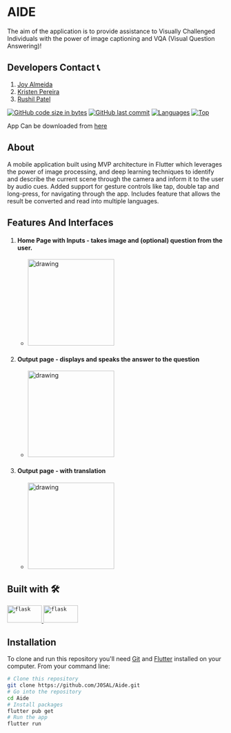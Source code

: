 # AIDE
The aim of the application is to provide assistance to Visually Challenged Individuals with the power of image captioning and VQA (Visual Question Answering)!
## Developers Contact 📞

1. [Joy Almeida](https://linkedin.com/in/joy-almeida0)
2. [Kristen Pereira](https://www.linkedin.com/in/kristen-pereira-846673214/)
3. [Rushil Patel](https://www.linkedin.com/in/rushil-patel-7b03331b4/)

[![GitHub code size in bytes](https://img.shields.io/github/languages/code-size/J0SAL/Aide?logo=github&style=for-the-badge)](https://github.com/J0SAL/) 
[![GitHub last commit](https://img.shields.io/github/last-commit/J0SAL/Aide?style=for-the-badge&logo=git)](https://github.com/J0SAL/) 
[![Languages](https://img.shields.io/github/languages/count/J0SAL/Aide?style=for-the-badge)](https://github.com/J0SAL/Aide)
[![Top](https://img.shields.io/github/languages/top/J0SAL/Aide?style=for-the-badge&label=Top%20Languages)](https://github.com/J0SAL/Aide)

App Can be downloaded from [here](https://drive.google.com/file/d/1NYjzN_gT-s5hc6oX1v0rbW26hif88mRJ/view?usp=sharing)

## About
A mobile application built using MVP architecture in Flutter which leverages the power of image processing, and deep learning techniques to identify and describe the current scene through the camera and inform it to the user by audio cues. Added support for gesture controls like tap, double tap and long-press, for navigating through the app. Includes feature that allows the result be converted and read into multiple languages.

## Features And Interfaces
1. #### Home Page with Inputs - takes image and (optional) question from the user.
   - <img src="https://user-images.githubusercontent.com/52382282/177548148-c80cad98-e060-48fe-88b3-33448e26f1b9.png" alt="drawing" width="200" />
2. #### Output page - displays and speaks the answer to the question
   - <img src="https://user-images.githubusercontent.com/52382282/177548498-cd873d06-06c0-4220-a378-c8e0f8c975df.png" alt="drawing" width="200" />
3. #### Output page - with translation
   - <img src="https://user-images.githubusercontent.com/52382282/177548763-bf386550-e5cd-41ca-95a2-cd352bed6bf4.png" alt="drawing" width="200" />


## Built with 🛠️
<p align="left"> 
 <a href="https://flutter.dev/" target="_blank"> 
  <code><img src="https://user-images.githubusercontent.com/52382282/177539764-0dfa07cf-0520-41c1-b796-3d46791c1c98.png" alt="flask" width="80" height="40"/></code>
 </a>  
 <a href="https://flask.palletsprojects.com/en/2.1.x/" target="_blank"> 
  <code><img src="https://user-images.githubusercontent.com/52382282/169838948-2289424c-0423-41db-9e42-b4e5a30f1c8e.png" alt="flask" width="80" height="40"/></code>
 </a> 

</p>

## Installation

To clone and run this repository you'll need [Git](https://git-scm.com) and [Flutter](https://docs.flutter.dev/get-started/install) installed on your computer. From your command line:

```bash
# Clone this repository
git clone https://github.com/J0SAL/Aide.git
# Go into the repository
cd Aide
# Install packages
flutter pub get
# Run the app
flutter run
```



